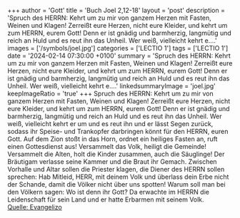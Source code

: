 +++
author = 'Gott'
title = 'Buch Joel 2,12-18'
layout = 'post'
description = 'Spruch des HERRN: Kehrt um zu mir von ganzem Herzen mit Fasten, Weinen und Klagen! Zerreißt eure Herzen, nicht eure Kleider, und kehrt um zum HERRN, eurem Gott! Denn er ist gnädig und barmherzig, langmütig und reich an Huld und es reut ihn das Unheil. Wer weiß, vielleicht kehrt e....'
images = ['/symbols/joel.jpg']
categories = ['LECTIO 1']
tags = ['LECTIO 1']
date = '2024-02-14 07:30:00 +0100'
summary = 'Spruch des HERRN: Kehrt um zu mir von ganzem Herzen mit Fasten, Weinen und Klagen! Zerreißt eure Herzen, nicht eure Kleider, und kehrt um zum HERRN, eurem Gott! Denn er ist gnädig und barmherzig, langmütig und reich an Huld und es reut ihn das Unheil. Wer weiß, vielleicht kehrt e....'
linkedsummaryImage = 'joel.jpg'
keepImageRatio = 'true'
+++
Spruch des HERRN: Kehrt um zu mir von ganzem Herzen mit Fasten, Weinen und Klagen!
Zerreißt eure Herzen, nicht eure Kleider, und kehrt um zum HERRN, eurem Gott! Denn er ist gnädig und barmherzig, langmütig und reich an Huld und es reut ihn das Unheil.
Wer weiß, vielleicht kehrt er um und es reut ihn und er lässt Segen zurück, sodass ihr Speise- und Trankopfer darbringen könnt für den HERRN, euren Gott.<!--more-->
Auf dem Zion stoßt in das Horn, ordnet ein heiliges Fasten an, ruft einen Gottesdienst aus!
Versammelt das Volk, heiligt die Gemeinde! Versammelt die Alten, holt die Kinder zusammen, auch die Säuglinge! Der Bräutigam verlasse seine Kammer und die Braut ihr Gemach.
Zwischen Vorhalle und Altar sollen die Priester klagen, die Diener des HERRN sollen sprechen: Hab Mitleid, HERR, mit deinem Volk und überlass dein Erbe nicht der Schande, damit die Völker nicht über uns spotten! Warum soll man bei den Völkern sagen: Wo ist denn ihr Gott?
Da erwachte im HERRN die Leidenschaft für sein Land und er hatte Erbarmen mit seinem Volk.<br> [Quelle: Evangelizo](https://evangeliumtagfuertag.org/DE/gospel)
